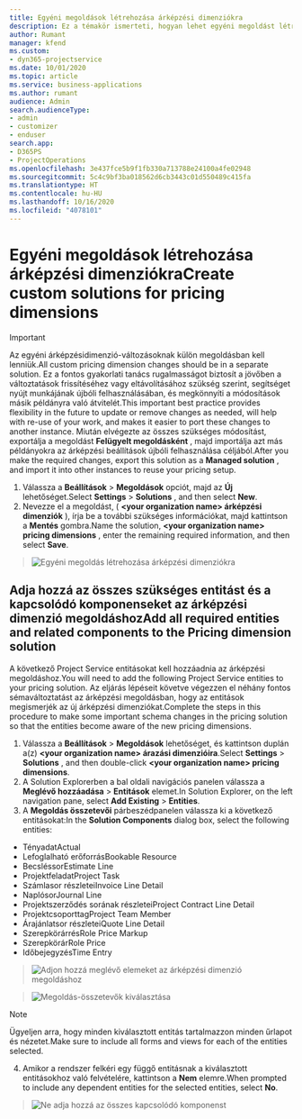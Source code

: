 ```yaml
---
title: Egyéni megoldások létrehozása árképzési dimenziókra
description: Ez a témakör ismerteti, hogyan lehet egyéni megoldást létrehozni egyéni árképzési dimenziók létrehozásakor.
author: Rumant
manager: kfend
ms.custom:
- dyn365-projectservice
ms.date: 10/01/2020
ms.topic: article
ms.service: business-applications
ms.author: rumant
audience: Admin
search.audienceType:
- admin
- customizer
- enduser
search.app:
- D365PS
- ProjectOperations
ms.openlocfilehash: 3e437fce5b9f1fb330a713788e24100a4fe02948
ms.sourcegitcommit: 5c4c9bf3ba018562d6cb3443c01d550489c415fa
ms.translationtype: HT
ms.contentlocale: hu-HU
ms.lasthandoff: 10/16/2020
ms.locfileid: "4078101"
---
```

# <a name="create-custom-solutions-for-pricing-dimensions"></a><span data-ttu-id="27b7a-103">Egyéni megoldások létrehozása árképzési dimenziókra</span><span class="sxs-lookup"><span data-stu-id="27b7a-103">Create custom solutions for pricing dimensions</span></span>

> [!IMPORTANT]
> <span data-ttu-id="27b7a-104">Az egyéni árképzésidimenzió-változásoknak külön megoldásban kell lenniük.</span><span class="sxs-lookup"><span data-stu-id="27b7a-104">All custom pricing dimension changes should be in a separate solution.</span></span> <span data-ttu-id="27b7a-105">Ez a fontos gyakorlati tanács rugalmasságot biztosít a jövőben a változtatások frissítéséhez vagy eltávolításához szükség szerint, segítséget nyújt munkájának újbóli felhasználásában, és megkönnyíti a módosítások másik példányra való átvitelét.</span><span class="sxs-lookup"><span data-stu-id="27b7a-105">This important best practice provides flexibility in the future to update or remove changes as needed, will help with re-use of your work, and makes it easier to port these changes to another instance.</span></span> <span data-ttu-id="27b7a-106">Miután elvégezte az összes szükséges módosítást, exportálja a megoldást **Felügyelt megoldásként** , majd importálja azt más példányokra az árképzési beállítások újbóli felhasználása céljából.</span><span class="sxs-lookup"><span data-stu-id="27b7a-106">After you make the required changes, export this solution as a **Managed solution** , and import it into other instances to reuse your pricing setup.</span></span>

1. <span data-ttu-id="27b7a-107">Válassza a **Beállítások** > **Megoldások** opciót, majd az **Új** lehetőséget.</span><span class="sxs-lookup"><span data-stu-id="27b7a-107">Select **Settings** > **Solutions** , and then select **New**.</span></span> 
2. <span data-ttu-id="27b7a-108">Nevezze el a megoldást, ( **\<your organization name> árképzési dimenziók** ), írja be a további szükséges információkat, majd kattintson a **Mentés** gombra.</span><span class="sxs-lookup"><span data-stu-id="27b7a-108">Name the solution, **\<your organization name> pricing dimensions** , enter the remaining required information, and then select **Save**.</span></span>

> ![Egyéni megoldás létrehozása árképzési dimenziókra](media/Creation-of-custom-pricing-dimension-solution.PNG)
  
## <a name="add-all-required-entities-and-related-components-to-the-pricing-dimension-solution"></a><span data-ttu-id="27b7a-110">Adja hozzá az összes szükséges entitást és a kapcsolódó komponenseket az árképzési dimenzió megoldáshoz</span><span class="sxs-lookup"><span data-stu-id="27b7a-110">Add all required entities and related components to the Pricing dimension solution</span></span>
<span data-ttu-id="27b7a-111">A következő Project Service entitásokat kell hozzáadnia az árképzési megoldáshoz.</span><span class="sxs-lookup"><span data-stu-id="27b7a-111">You will need to add the following Project Service entities to your pricing solution.</span></span> <span data-ttu-id="27b7a-112">Az eljárás lépéseit követve végezzen el néhány fontos sémaváltoztatást az árképzési megoldásban, hogy az entitások megismerjék az új árképzési dimenziókat.</span><span class="sxs-lookup"><span data-stu-id="27b7a-112">Complete the steps in this procedure to make some important schema changes in the pricing solution so that the entities become aware of the new pricing dimensions.</span></span>

1. <span data-ttu-id="27b7a-113">Válassza a **Beállítások** > **Megoldások** lehetőséget, és kattintson duplán a(z) **\<your organization name> árazási dimenzióira**.</span><span class="sxs-lookup"><span data-stu-id="27b7a-113">Select **Settings** > **Solutions** , and then double-click **\<your organization name> pricing dimensions**.</span></span> 
2. <span data-ttu-id="27b7a-114">A Solution Explorerben a bal oldali navigációs panelen válassza a **Meglévő hozzáadása** > **Entitások** elemet.</span><span class="sxs-lookup"><span data-stu-id="27b7a-114">In Solution Explorer, on the left navigation pane, select **Add Existing** > **Entities**.</span></span>
3. <span data-ttu-id="27b7a-115">A **Megoldás összetevői** párbeszédpanelen válassza ki a következő entitásokat:</span><span class="sxs-lookup"><span data-stu-id="27b7a-115">In the **Solution Components** dialog box, select the following entities:</span></span>

- <span data-ttu-id="27b7a-116">Tényadat</span><span class="sxs-lookup"><span data-stu-id="27b7a-116">Actual</span></span>
- <span data-ttu-id="27b7a-117">Lefoglalható erőforrás</span><span class="sxs-lookup"><span data-stu-id="27b7a-117">Bookable Resource</span></span>
- <span data-ttu-id="27b7a-118">Becsléssor</span><span class="sxs-lookup"><span data-stu-id="27b7a-118">Estimate Line</span></span>
- <span data-ttu-id="27b7a-119">Projektfeladat</span><span class="sxs-lookup"><span data-stu-id="27b7a-119">Project Task</span></span>
- <span data-ttu-id="27b7a-120">Számlasor részletei</span><span class="sxs-lookup"><span data-stu-id="27b7a-120">Invoice Line Detail</span></span>
- <span data-ttu-id="27b7a-121">Naplósor</span><span class="sxs-lookup"><span data-stu-id="27b7a-121">Journal Line</span></span>
- <span data-ttu-id="27b7a-122">Projektszerződés sorának részletei</span><span class="sxs-lookup"><span data-stu-id="27b7a-122">Project Contract Line Detail</span></span>
- <span data-ttu-id="27b7a-123">Projektcsoporttag</span><span class="sxs-lookup"><span data-stu-id="27b7a-123">Project Team Member</span></span>
- <span data-ttu-id="27b7a-124">Árajánlatsor részletei</span><span class="sxs-lookup"><span data-stu-id="27b7a-124">Quote Line Detail</span></span>
- <span data-ttu-id="27b7a-125">Szerepkörárrés</span><span class="sxs-lookup"><span data-stu-id="27b7a-125">Role Price Markup</span></span>
- <span data-ttu-id="27b7a-126">Szerepkörár</span><span class="sxs-lookup"><span data-stu-id="27b7a-126">Role Price</span></span> 
- <span data-ttu-id="27b7a-127">Időbejegyzés</span><span class="sxs-lookup"><span data-stu-id="27b7a-127">Time Entry</span></span> 

> ![Adjon hozzá meglévő elemeket az árképzési dimenzió megoldáshoz](media/Existing-entities-to-PD-solution.png)

> ![Megoldás-összetevők kiválasztása](media/Dimension-Components.png)

> [!NOTE]
> <span data-ttu-id="27b7a-130">Ügyeljen arra, hogy minden kiválasztott entitás tartalmazzon minden űrlapot és nézetet.</span><span class="sxs-lookup"><span data-stu-id="27b7a-130">Make sure to include all forms and views for each of the entities selected.</span></span>

4. <span data-ttu-id="27b7a-131">Amikor a rendszer felkéri egy függő entitásnak a kiválasztott entitásokhoz való felvételére, kattintson a **Nem** elemre.</span><span class="sxs-lookup"><span data-stu-id="27b7a-131">When prompted to include any dependent entities for the selected entities, select **No**.</span></span>

> ![Ne adja hozzá az összes kapcsolódó komponenst](media/Do-not-include-required.png)



